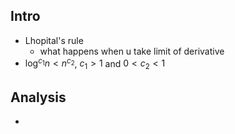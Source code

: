 ## Intro
- Lhopital's rule
	- what happens when u take limit of derivative
- $\log^{c_1}n < n^{c_2}$, $c_1 > 1$ and $0 < c_2 < 1$
## Analysis
- 